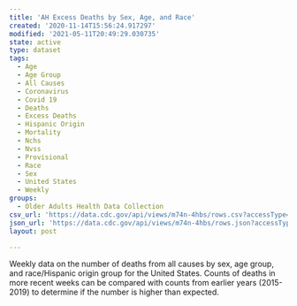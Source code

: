 ```yaml
---
title: 'AH Excess Deaths by Sex, Age, and Race'
created: '2020-11-14T15:56:24.917297'
modified: '2021-05-11T20:49:29.030735'
state: active
type: dataset
tags:
  - Age
  - Age Group
  - All Causes
  - Coronavirus
  - Covid 19
  - Deaths
  - Excess Deaths
  - Hispanic Origin
  - Mortality
  - Nchs
  - Nvss
  - Provisional
  - Race
  - Sex
  - United States
  - Weekly
groups:
  - Older Adults Health Data Collection
csv_url: 'https://data.cdc.gov/api/views/m74n-4hbs/rows.csv?accessType=DOWNLOAD'
json_url: 'https://data.cdc.gov/api/views/m74n-4hbs/rows.json?accessType=DOWNLOAD'
layout: post

---
```

Weekly data on the number of deaths from all causes by sex, age group, and race/Hispanic origin group for the United States. Counts of deaths in more recent weeks can be compared with counts from earlier years (2015-2019) to determine if the number is higher than expected.
